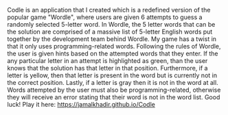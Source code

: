 Codle is an application that I created which is a redefined version of the popular game "Wordle", where users are given 6 attempts to guess a randomly selected 5-letter word. In Wordle, the 5 letter words that can be the solution are comprised of a massive list of 5-letter English words put together by the development team behind Wordle. My game has a twist in that it only uses programming-related words. Following the rules of Wordle, the user is given hints based on the attempted words that they enter. If the any particular letter in an attempt is highlighted as green, than the user knows that the solution has that letter in that position. Furthermore, if a letter is yellow, then that letter is present in the word but is currently not in the correct position. Lastly, if a letter is gray then it is not in the word at all. Words attempted by the user must also be programming-related, otherwise they will receive an error stating that their word is not in the word list. Good luck! Play it here: https://jamalkhadir.github.io/Codle
